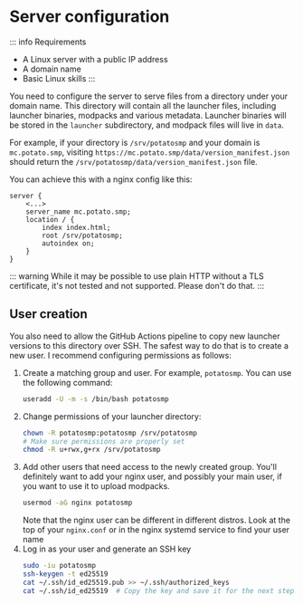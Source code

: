 # Server configuration

::: info Requirements
- A Linux server with a public IP address
- A domain name
- Basic Linux skills
:::

You need to configure the server to serve files from a directory under your domain name. This directory will contain all the launcher files, including launcher binaries, modpacks and various metadata. Launcher binaries will be stored in the `launcher` subdirectory, and modpack files will live in `data`.

For example, if your directory is `/srv/potatosmp` and your domain is `mc.potato.smp`, visiting `https://mc.potato.smp/data/version_manifest.json` should return the `/srv/potatosmp/data/version_manifest.json` file.

You can achieve this with a nginx config like this:

```nginx
server {
    <...>
    server_name mc.potato.smp;
    location / {
        index index.html;
        root /srv/potatosmp;
        autoindex on;
    }
}
```

::: warning
While it may be possible to use plain HTTP without a TLS certificate, it's not tested and not supported. Please don't do that.
:::

## User creation

You also need to allow the GitHub Actions pipeline to copy new launcher versions to this directory over SSH. The safest way to do that is to create a new user. I recommend configuring permissions as follows:

1. Create a matching group and user. For example, `potatosmp`. You can use the following command:
   ```bash
   useradd -U -m -s /bin/bash potatosmp
   ```
2. Change permissions of your launcher directory:
   ```bash
   chown -R potatosmp:potatosmp /srv/potatosmp
   # Make sure permissions are properly set
   chmod -R u+rwx,g+rx /srv/potatosmp
   ```
3. Add other users that need access to the newly created group. You'll definitely want to add your nginx user, and possibly your main user, if you want to use it to upload modpacks.
   ```bash
   usermod -aG nginx potatosmp
   ```
   Note that the nginx user can be different in different distros. Look at the top of your `nginx.conf` or in the nginx systemd service to find your user name
4. Log in as your user and generate an SSH key
   ```bash
   sudo -iu potatosmp
   ssh-keygen -t ed25519
   cat ~/.ssh/id_ed25519.pub >> ~/.ssh/authorized_keys
   cat ~/.ssh/id_ed25519  # Copy the key and save it for the next step
   ```
